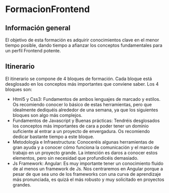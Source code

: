 # FormacionFrontend
## Información general
El objetivo de esta formación es adquirir conocimientos clave en el menor tiempo posible, dando tiempo a afianzar los conceptos fundamentales para un perfil Frontend potente. 
## Itinerario
El itinerario se compone de 4 bloques de formación. Cada bloque está desglosado en los conceptos más importantes que conviene saber. Los 4 bloques son:

* Html5 y Css3: Fundamentos de ambos lenguajes de marcado y estilos. Os recomiendo conocer lo básico de estas herramientas, pero que idealmente dediquéis alrededor de una semana, ya que los siguientes bloques son algo más complejos.
* Fundamentos de Javascript y Buenas prácticas: Tendréis desglosados los conceptos más importantes de cara a poder tener un dominio suficiente al entrar a un proyecto de envergadura. Os recomiendo dedicar bastante tiempo a este bloque.
* Metodología e Infraestructura: Conoceréis algunas herramientas de gran ayuda y a conocer cómo funciona la comunicación y el marco de trabajo en un proyecto grande. La intención es daros a conocer estos elementos, pero sin necesidad que profundicéis demasiado.
* Js Framework: Angular: Es muy importante tener un conocimiento fluido de al menos un framework de Js. Nos centraremos en Angular porque a pesar de que sea uno de los frameworks con una curva de aprendizaje más pronunciada, es quizá el más robusto y muy solicitado en proyectos grandes.
